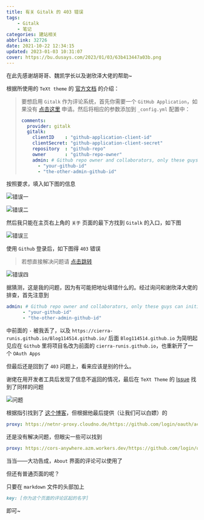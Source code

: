 ```yaml
---
title: 有关 Gitalk 的 403 错误
tags:
    - Gitalk
    - 笔记
categories: 建站相关
abbrlink: 32726
date: 2021-10-22 12:34:15
updated: 2023-01-03 10:31:07
cover: https://bu.dusays.com/2023/01/03/63b413447a03b.png
---
```


在此先感谢胡哥哥、魏凯学长以及谢欣泽大佬的帮助~

根据所使用的 `TeXt theme` 的 [官方文档](https://tianqi.name/jekyll-TeXt-theme/docs/zh/quick-start) 的介绍：

> 要想启用 `Gitalk` 作为评论系统，首先你需要一个 `GitHub Application`，如果没有 [点击这里](https://github.com/settings/applications/new) 申请。然后将相应的参数添加到 `_config.yml` 配置中：
>
> ```yaml
> comments:
>   provider: gitalk
>   gitalk:
>     clientID    : "github-application-client-id"
>     clientSecret: "github-application-client-secret"
>     repository  : "github-repo"
>     owner       : "github-repo-owner"
>     admin: # Github repo owner and collaborators, only these guys can initialize github issues, IT IS A LIST.
>       - "your-github-id"
>       - "the-other-admin-github-id"
> ```
>

按照要求，填入如下图的信息

![错误一](https://bu.dusays.com/2023/01/03/63b3e62edfd55.png)

![错误二](https://bu.dusays.com/2023/01/03/63b3e64932213.png)

然后我只能在主页右上角的 `关于` 页面的最下方找到 `Gitalk` 的入口，如下图

![错误三](https://bu.dusays.com/2023/01/03/63b3e656e704f.png)

使用 `Github` 登录后，如下图得 `403` 错误

>若想直接解决问题请 [点击跳转](#jump)

![错误四](https://bu.dusays.com/2023/01/03/63b416146ce6e.png)

据猜测，这是我的问题，因为有可能把地址填错什么的。经过询问和谢欣泽大佬的排查，首先注意到

```yaml
admin: # Github repo owner and collaborators, only these guys can initialize github issues, IT IS A LIST.
      - "your-github-id"
      - "the-other-admin-github-id"
```

中前面的 `-` 被我丢了，以及 `https://cierra-runis.github.io/Blog114514.github.io/` 后面 `Blog114514.github.io` 为简明起见应在 `Github` 里将项目名改为前面的 `cierra-runis.github.io`，也重新开了一个 `OAuth Apps`

但最后还是回到了 `403` 问题上，看来应该是别的什么。

谢佬在用开发者工具后发现了信息不返回的情况，最后在 `TeXt Theme` 的 [Issue](https://github.com/kitian616/jekyll-TeXt-theme/issues/350) 找到了同样的问题

![问题](https://bu.dusays.com/2023/01/03/63b3e66b94a66.png)

<span id="jump">根据指引</span>找到了 [这个博客](https://cuiqingcai.com/30010.html)，但根据他最后提供（让我们可以白嫖）的

```yaml
proxy: https://netnr-proxy.cloudno.de/https://github.com/login/oauth/access_token
```

还是没有解决问题，但眼尖一些可以找到

```yaml
proxy: https://cors-anywhere.azm.workers.dev/https://github.com/login/oauth/access_token
```

当当——大功告成，`About` 界面的评论可以使用了

但还有普通页面的呢？

只要在 `markdown` 文件的头部加上

```markdown
key: [你为这个页面的评论区起的名字]
```

即可~
